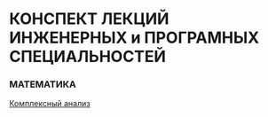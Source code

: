# КОНСПЕКТ ЛЕКЦИЙ ИНЖЕНЕРНЫХ и ПРОГРАМНЫХ СПЕЦИАЛЬНОСТЕЙ

### МАТЕМАТИКА
[Комплексный анализ](Математика/Комплексный-анализ.md)